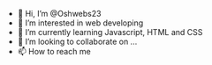 - 👋 Hi, I’m @Oshwebs23
- 👀 I’m interested in web developing
- 🌱 I’m currently learning Javascript, HTML and CSS
- 💞️ I’m looking to collaborate on ...
- 📫 How to reach me 

<!---
Oshwebs23/Oshwebs23 is a ✨ special ✨ repository because its `README.md` (this file) appears on your GitHub profile.
You can click the Preview link to take a look at your changes.
--->
